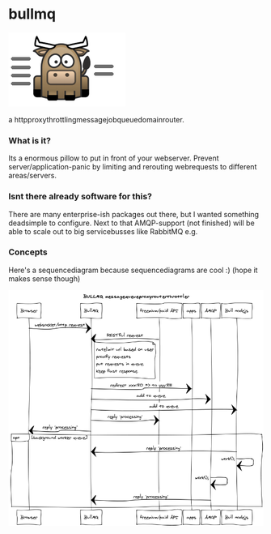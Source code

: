 bullmq
======
<img alt="" src="doc/bullmq.png"/>

a httpproxythrottlingmessagejobqueuedomainrouter.

### What is it?

Its a enormous pillow to put in front of your webserver.
Prevent server/application-panic by limiting and rerouting webrequests to different areas/servers.

### Isnt there already software for this?

There are many enterprise-ish packages out there, but I wanted something deadsimple to configure.
Next to that AMQP-support (not finished) will be able to scale out to big servicebusses like RabbitMQ e.g.

### Concepts

Here's a sequencediagram because sequencediagrams are cool :) (hope it makes sense though)

<img src="doc/seqdiagram1.png"/>
